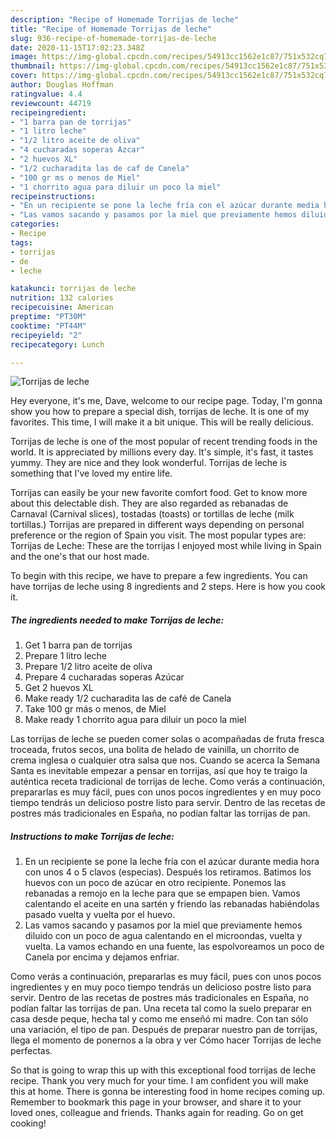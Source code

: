 ```yaml
---
description: "Recipe of Homemade Torrijas de leche"
title: "Recipe of Homemade Torrijas de leche"
slug: 936-recipe-of-homemade-torrijas-de-leche
date: 2020-11-15T17:02:23.348Z
image: https://img-global.cpcdn.com/recipes/54913cc1562e1c87/751x532cq70/torrijas-de-leche-foto-principal.jpg
thumbnail: https://img-global.cpcdn.com/recipes/54913cc1562e1c87/751x532cq70/torrijas-de-leche-foto-principal.jpg
cover: https://img-global.cpcdn.com/recipes/54913cc1562e1c87/751x532cq70/torrijas-de-leche-foto-principal.jpg
author: Douglas Hoffman
ratingvalue: 4.4
reviewcount: 44719
recipeingredient:
- "1 barra pan de torrijas"
- "1 litro leche"
- "1/2 litro aceite de oliva"
- "4 cucharadas soperas Azcar"
- "2 huevos XL"
- "1/2 cucharadita las de caf de Canela"
- "100 gr ms o menos de Miel"
- "1 chorrito agua para diluir un poco la miel"
recipeinstructions:
- "En un recipiente se pone la leche fría con el azúcar durante media hora con unos 4 o 5 clavos (especias). Después los retiramos. Batimos los huevos con un poco de azúcar en otro recipiente. Ponemos las rebanadas a remojo en la leche para que se empapen bien. Vamos calentando el aceite en una sartén y friendo las rebanadas habiéndolas pasado vuelta y vuelta por el huevo."
- "Las vamos sacando y pasamos por la miel que previamente hemos diluido con un poco de agua calentando en el microondas, vuelta y vuelta. La vamos echando en una fuente, las espolvoreamos un poco de Canela por encima y dejamos enfriar."
categories:
- Recipe
tags:
- torrijas
- de
- leche

katakunci: torrijas de leche 
nutrition: 132 calories
recipecuisine: American
preptime: "PT30M"
cooktime: "PT44M"
recipeyield: "2"
recipecategory: Lunch

---
```



![Torrijas de leche](https://img-global.cpcdn.com/recipes/54913cc1562e1c87/751x532cq70/torrijas-de-leche-foto-principal.jpg)

Hey everyone, it's me, Dave, welcome to our recipe page. Today, I'm gonna show you how to prepare a special dish, torrijas de leche. It is one of my favorites. This time, I will make it a bit unique. This will be really delicious.

Torrijas de leche is one of the most popular of recent trending foods in the world. It is appreciated by millions every day. It's simple, it's fast, it tastes yummy. They are nice and they look wonderful. Torrijas de leche is something that I've loved my entire life.

Torrijas can easily be your new favorite comfort food. Get to know more about this delectable dish. They are also regarded as rebanadas de Carnaval (Carnival slices), tostadas (toasts) or tortillas de leche (milk tortillas.) Torrijas are prepared in different ways depending on personal preference or the region of Spain you visit. The most popular types are: Torrijas de Leche: These are the torrijas I enjoyed most while living in Spain and the one&#39;s that our host made.


To begin with this recipe, we have to prepare a few ingredients. You can have torrijas de leche using 8 ingredients and 2 steps. Here is how you cook it.

<!--inarticleads1-->

##### The ingredients needed to make Torrijas de leche:

1. Get 1 barra pan de torrijas
1. Prepare 1 litro leche
1. Prepare 1/2 litro aceite de oliva
1. Prepare 4 cucharadas soperas Azúcar
1. Get 2 huevos XL
1. Make ready 1/2 cucharadita las de café de Canela
1. Take 100 gr más o menos, de Miel
1. Make ready 1 chorrito agua para diluir un poco la miel


Las torrijas de leche se pueden comer solas o acompañadas de fruta fresca troceada, frutos secos, una bolita de helado de vainilla, un chorrito de crema inglesa o cualquier otra salsa que nos. Cuando se acerca la Semana Santa es inevitable empezar a pensar en torrijas, así que hoy te traigo la auténtica receta tradicional de torrijas de leche. Como verás a continuación, prepararlas es muy fácil, pues con unos pocos ingredientes y en muy poco tiempo tendrás un delicioso postre listo para servir. Dentro de las recetas de postres más tradicionales en España, no podían faltar las torrijas de pan. 

<!--inarticleads2-->

##### Instructions to make Torrijas de leche:

1. En un recipiente se pone la leche fría con el azúcar durante media hora con unos 4 o 5 clavos (especias). Después los retiramos. Batimos los huevos con un poco de azúcar en otro recipiente. Ponemos las rebanadas a remojo en la leche para que se empapen bien. Vamos calentando el aceite en una sartén y friendo las rebanadas habiéndolas pasado vuelta y vuelta por el huevo.
1. Las vamos sacando y pasamos por la miel que previamente hemos diluido con un poco de agua calentando en el microondas, vuelta y vuelta. La vamos echando en una fuente, las espolvoreamos un poco de Canela por encima y dejamos enfriar.


Como verás a continuación, prepararlas es muy fácil, pues con unos pocos ingredientes y en muy poco tiempo tendrás un delicioso postre listo para servir. Dentro de las recetas de postres más tradicionales en España, no podían faltar las torrijas de pan. Una receta tal como la suelo preparar en casa desde peque, hecha tal y como me enseñó mi madre. Con tan sólo una variación, el tipo de pan. Después de preparar nuestro pan de torrijas, llega el momento de ponernos a la obra y ver Cómo hacer Torrijas de leche perfectas. 

So that is going to wrap this up with this exceptional food torrijas de leche recipe. Thank you very much for your time. I am confident you will make this at home. There is gonna be interesting food in home recipes coming up. Remember to bookmark this page in your browser, and share it to your loved ones, colleague and friends. Thanks again for reading. Go on get cooking!
